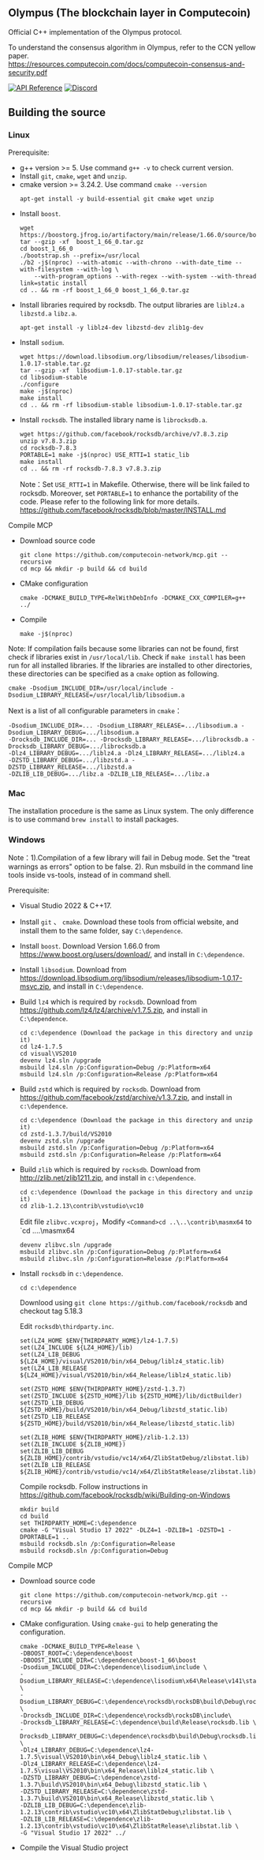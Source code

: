 ## Olympus (The blockchain layer in Computecoin)
Official C++ implementation of the Olympus protocol.

To understand the consensus algorithm in Olympus, refer to the CCN yellow paper.\
https://resources.computecoin.com/docs/computecoin-consensus-and-security.pdf

[![API Reference](
https://camo.githubusercontent.com/915b7be44ada53c290eb157634330494ebe3e30a/68747470733a2f2f676f646f632e6f72672f6769746875622e636f6d2f676f6c616e672f6764646f3f7374617475732e737667
)](https://docs.computecoin.com/computecoin/for-developers/mainnet/)
[![Discord](https://img.shields.io/badge/discord-join%20chat-blue.svg)](https://discord.gg/f4Z2jJjtNp)

## Building the source

### Linux

Prerequisite:
* g++ version >= 5. Use command `g++ -v` to check current version.
* Install `git`, `cmake`, `wget` and `unzip`.
* cmake version >= 3.24.2. Use command `cmake --version`
  ```
  apt-get install -y build-essential git cmake wget unzip
* Install ```boost```.
  ```
  wget https://boostorg.jfrog.io/artifactory/main/release/1.66.0/source/boost_1_66_0.tar.gz
  tar --gzip -xf  boost_1_66_0.tar.gz
  cd boost_1_66_0
  ./bootstrap.sh --prefix=/usr/local
  ./b2 -j$(nproc) --with-atomic --with-chrono --with-date_time --with-filesystem --with-log \
      --with-program_options --with-regex --with-system --with-thread link=static install
  cd .. && rm -rf boost_1_66_0 boost_1_66_0.tar.gz
  ```
* Install libraries required by rocksdb. The output libraries are `liblz4.a` `libzstd.a` `libz.a`.
  ```
  apt-get install -y liblz4-dev libzstd-dev zlib1g-dev
  ```
* Install `sodium`.
  ```
  wget https://download.libsodium.org/libsodium/releases/libsodium-1.0.17-stable.tar.gz
  tar --gzip -xf  libsodium-1.0.17-stable.tar.gz
  cd libsodium-stable
  ./configure
  make -j$(nproc)
  make install
  cd .. && rm -rf libsodium-stable libsodium-1.0.17-stable.tar.gz
	```
* Install `rocksdb`. The installed library name is `librocksdb.a`.
  ```
  wget https://github.com/facebook/rocksdb/archive/v7.8.3.zip
  unzip v7.8.3.zip
  cd rocksdb-7.8.3
  PORTABLE=1 make -j$(nproc) USE_RTTI=1 static_lib
  make install
  cd .. && rm -rf rocksdb-7.8.3 v7.8.3.zip
  ```
  Note：Set `USE_RTTI=1` in Makefile. Otherwise, there will be link failed to rocksdb. Moreover, set `PORTABLE=1` to enhance the portability of the code. Please refer to the following link for more details. https://github.com/facebook/rocksdb/blob/master/INSTALL.md
	
Compile MCP

* Download source code
  ```
  git clone https://github.com/computecoin-network/mcp.git --recursive
  cd mcp && mkdir -p build && cd build
  ```
* CMake configuration
  ```
  cmake -DCMAKE_BUILD_TYPE=RelWithDebInfo -DCMAKE_CXX_COMPILER=g++ ../
  ```
* Compile
  ```
  make -j$(nproc)
  ```
Note: If compilation fails because some libraries can not be found, first check if libraries exist in `/usr/local/lib`. Check if `make install` has been run for all installed libraries. If the libraries are installed to other directories, these directories can be specified as a `cmake` option as following.
  ```
  cmake -Dsodium_INCLUDE_DIR=/usr/local/include -Dsodium_LIBRARY_RELEASE=/usr/local/lib/libsodium.a
  ```
Next is a list of all configurable parameters in `cmake`：
  ```
  -Dsodium_INCLUDE_DIR=... -Dsodium_LIBRARY_RELEASE=.../libsodium.a -Dsodium_LIBRARY_DEBUG=.../libsodium.a
  -Drocksdb_INCLUDE_DIR=... -Drocksdb_LIBRARY_RELEASE=.../librocksdb.a -Drocksdb_LIBRARY_DEBUG=.../librocksdb.a
  -Dlz4_LIBRARY_DEBUG=.../liblz4.a -Dlz4_LIBRARY_RELEASE=.../liblz4.a
  -DZSTD_LIBRARY_DEBUG=.../libzstd.a -DZSTD_LIBRARY_RELEASE=.../libzstd.a
  -DZLIB_LIB_DEBUG=.../libz.a -DZLIB_LIB_RELEASE=.../libz.a
  ```
  
### Mac
The installation procedure is the same as Linux system. The only difference is to use command `brew install` to install packages.


### Windows

Note：1).Compilation of a few library will fail in Debug mode. Set the "treat warnings as errors" option to be false. 2). Run msbuild in the command line tools inside vs-tools, instead of in command shell.

Prerequisite:
  * Visual Studio 2022 & C++17.
  * Install `git` 、 `cmake`. Download these tools from official website, and install them to the same folder, say `C:\dependence`.
  * Install `boost`. Download Version 1.66.0 from https://www.boost.org/users/download/, and install in `C:\dependence`.
  * Install `libsodium`. Download from https://download.libsodium.org/libsodium/releases/libsodium-1.0.17-msvc.zip, and install in `C:\dependence`.
  * Build `lz4` which is required by `rocksdb`. Download from https://github.com/lz4/lz4/archive/v1.7.5.zip, and install in `C:\dependence`.
    ```
    cd c:\dependence (Download the package in this directory and unzip it)
    cd lz4-1.7.5
    cd visual\VS2010
    devenv lz4.sln /upgrade
    msbuild lz4.sln /p:Configuration=Debug /p:Platform=x64
    msbuild lz4.sln /p:Configuration=Release /p:Platform=x64
    ```	   
* Build `zstd` which is required by `rocksdb`. Download from https://github.com/facebook/zstd/archive/v1.3.7.zip, and install in `c:\dependence`.
    ```
    cd c:\dependence (Download the package in this directory and unzip it)
    cd zstd-1.3.7/build/VS2010
    devenv zstd.sln /upgrade
    msbuild zstd.sln /p:Configuration=Debug /p:Platform=x64
    msbuild zstd.sln /p:Configuration=Release /p:Platform=x64
    ```
* Build `zlib` which is required by `rocksdb`. Download from http://zlib.net/zlib1211.zip, and install in `c:\dependence`.
    ```
    cd c:\dependence (Download the package in this directory and unzip it)
    cd zlib-1.2.13\contrib\vstudio\vc10
    ```
    Edit file `zlibvc.vcxproj`，Modify `<Command>cd ..\..\contrib\masmx64` to `<Command>cd ..\..\masmx64
    ```
    devenv zlibvc.sln /upgrade
    msbuild zlibvc.sln /p:Configuration=Debug /p:Platform=x64
    msbuild zlibvc.sln /p:Configuration=Release /p:Platform=x64
    ```
* Install `rocksdb` in `c:\dependence`.
    ```
    cd c:\dependence
    ```
    Downlood using `git clone https://github.com/facebook/rocksdb` and checkout tag 5.18.3
    
    Edit `rocksdb\thirdparty.inc`.
    ```
    set(LZ4_HOME $ENV{THIRDPARTY_HOME}/lz4-1.7.5)
    set(LZ4_INCLUDE ${LZ4_HOME}/lib)
    set(LZ4_LIB_DEBUG ${LZ4_HOME}/visual/VS2010/bin/x64_Debug/liblz4_static.lib)
    set(LZ4_LIB_RELEASE ${LZ4_HOME}/visual/VS2010/bin/x64_Release/liblz4_static.lib)

    set(ZSTD_HOME $ENV{THIRDPARTY_HOME}/zstd-1.3.7)
    set(ZSTD_INCLUDE ${ZSTD_HOME}/lib ${ZSTD_HOME}/lib/dictBuilder)
    set(ZSTD_LIB_DEBUG ${ZSTD_HOME}/build/VS2010/bin/x64_Debug/libzstd_static.lib)
    set(ZSTD_LIB_RELEASE ${ZSTD_HOME}/build/VS2010/bin/x64_Release/libzstd_static.lib)

    set(ZLIB_HOME $ENV{THIRDPARTY_HOME}/zlib-1.2.13)
    set(ZLIB_INCLUDE ${ZLIB_HOME})
    set(ZLIB_LIB_DEBUG ${ZLIB_HOME}/contrib/vstudio/vc14/x64/ZlibStatDebug/zlibstat.lib)
    set(ZLIB_LIB_RELEASE ${ZLIB_HOME}/contrib/vstudio/vc14/x64/ZlibStatRelease/zlibstat.lib)
    ```
    Compile rocksdb. Follow instructions in https://github.com/facebook/rocksdb/wiki/Building-on-Windows


    ```
    mkdir build
    cd build
    set THIRDPARTY_HOME=C:\dependence
    cmake -G "Visual Studio 17 2022" -DLZ4=1 -DZLIB=1 -DZSTD=1 -DPORTABLE=1 ..
    msbuild rocksdb.sln /p:Configuration=Release
    msbuild rocksdb.sln /p:Configuration=Debug
    ```
Compile MCP

* Download source code
  ```
  git clone https://github.com/computecoin-network/mcp.git --recursive
  cd mcp && mkdir -p build && cd build
  ```
* CMake configuration. Using `cmake-gui` to help generating the configuration.
  ```
  cmake -DCMAKE_BUILD_TYPE=Release \
  -DBOOST_ROOT=C:\dependence\boost
  -DBOOST_INCLUDE_DIR=C:\dependence\boost-1_66\boost
  -Dsodium_INCLUDE_DIR=C:\dependence\lisodium\include \
  -Dsodium_LIBRARY_RELEASE=C:\dependence\lisodium\x64\Release\v141\static\libsodium.lib \
  -Dsodium_LIBRARY_DEBUG=C:\dependence\rocksdb\rocksDB\build\Debug\rocksdb.lib \
  -Drocksdb_INCLUDE_DIR=C:\dependence\rocksdb\rocksDB\include\
  -Drocksdb_LIBRARY_RELEASE=C:\dependence\build\Release\rocksdb.lib \
  -Drocksdb_LIBRARY_DEBUG=C:\dependence\rocksdb\build\Debug\rocksdb.lib \
  -Dlz4_LIBRARY_DEBUG=C:\dependence\lz4-1.7.5\visual\VS2010\bin\x64_Debug\liblz4_static.lib \
  -Dlz4_LIBRARY_RELEASE=C:\dependence\lz4-1.7.5\visual\VS2010\bin\x64_Release\liblz4_static.lib \
  -DZSTD_LIBRARY_DEBUG=C:\dependence\zstd-1.3.7\build\VS2010\bin\x64_Debug\libzstd_static.lib \
  -DZSTD_LIBRARY_RELEASE=C:\dependence\zstd-1.3.7\build\VS2010\bin\x64_Release\libzstd_static.lib \
  -DZLIB_LIB_DEBUG=C:\dependence\zlib-1.2.13\contrib\vstudio\vc10\x64\ZlibStatDebug\zlibstat.lib \
  -DZLIB_LIB_RELEASE=C:\dependence\zlib-1.2.13\contrib\vstudio\vc10\x64\ZlibStatRelease\zlibstat.lib \
  -G "Visual Studio 17 2022" ../
  ```
 * Compile the Visual Studio project
